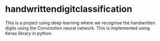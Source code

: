 # handwrittendigitclassification
This is a project using deep learning where we recognise the handwritten digits using the Convolution neural network. This is implemented using Keras library in python.
